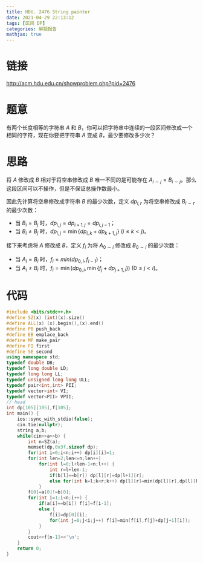 ```yaml
---
title: HDU. 2476 String painter
date: 2021-04-29 22:13:12
tags: [区间 DP]
categories: 解题报告
mathjax: true
---
```


# 链接

<http://acm.hdu.edu.cn/showproblem.php?pid=2476>

# 题意

有两个长度相等的字符串 $A$ 和 $B$，你可以把字符串中连续的一段区间修改成一个相同的字符，现在你要把字符串 $A$ 变成 $B$，最少要修改多少次？

<!--more-->

# 思路

将 $A$ 修改成 $B$ 相对于将空串修改成 $B$ 唯一不同的是可能存在 $A_{i\sim j} =B_{i \sim j}$，那么这段区间可以不操作，但是不保证总操作数最小。

因此先计算将空串修改成字符串 $B$ 的最少次数，定义 $dp_{l,r}$ 为将空串修改成 $B_{l \sim r}$ 的最少次数：

- 当 $B_i=B_j$ 时，$dp_{i,j}=dp_{i+1,j}=dp_{i,j-1}$；
- 当 $B_i\neq B_j$ 时，$dp_{i,j}=\min\{dp_{i,k}+dp_{k+1,j}\}$ $(i \le k < j)$。

接下来考虑将 $A$ 修改成 $B$，定义 $f_{i}$ 为将 $A_{0 \sim i}$ 修改成 $B_{0 \sim i}$ 的最少次数：

- 当 $A_i=B_i$ 时，$f_i=min(dp_{0,i},f_{i-1})$；
- 当 $A_i\neq B_i$ 时，$f_i=\min(dp_{0,i},\min\{f_j+dp_{j+1,i}\})$ $(0 \le j < i)$。

# 代码

```cpp
#include <bits/stdc++.h>
#define SZ(x) (int)(x).size()
#define ALL(x) (x).begin(),(x).end()
#define PB push_back
#define EB emplace_back
#define MP make_pair
#define FI first
#define SE second
using namespace std;
typedef double DB;
typedef long double LD;
typedef long long LL;
typedef unsigned long long ULL;
typedef pair<int,int> PII;
typedef vector<int> VI;
typedef vector<PII> VPII;
// head
int dp[105][105],f[105];
int main() {
    ios::sync_with_stdio(false);
    cin.tie(nullptr);
    string a,b;
    while(cin>>a>>b) {
        int n=SZ(a);
        memset(dp,0x3f,sizeof dp);
        for(int i=0;i<n;i++) dp[i][i]=1;
        for(int len=2;len<=n;len++)
            for(int l=0;l+len-1<n;l++) {
                int r=l+len-1;
                if(b[l]==b[r]) dp[l][r]=dp[l+1][r];
                else for(int k=l;k<r;k++) dp[l][r]=min(dp[l][r],dp[l][k]+dp[k+1][r]);
            }
        f[0]=a[0]!=b[0];
        for(int i=1;i<n;i++) {
            if(a[i]==b[i]) f[i]=f[i-1];
            else {
                f[i]=dp[0][i];
                for(int j=0;j<i;j++) f[i]=min(f[i],f[j]+dp[j+1][i]);
            }
        }
        cout<<f[n-1]<<'\n';
    }
    return 0;
}
```